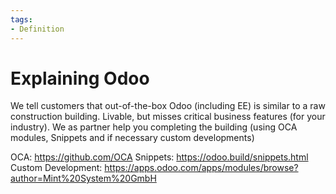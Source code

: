 ```yaml
---
tags:
- Definition
---
```

# Explaining Odoo

We tell customers that out-of-the-box Odoo (including EE) is similar to a raw construction building. Livable, but misses critical business features (for your industry).
We as partner help you completing the building (using OCA modules, Snippets and if necessary custom developments)

OCA: <https://github.com/OCA>
Snippets: <https://odoo.build/snippets.html>
Custom Development: <https://apps.odoo.com/apps/modules/browse?author=Mint%20System%20GmbH>